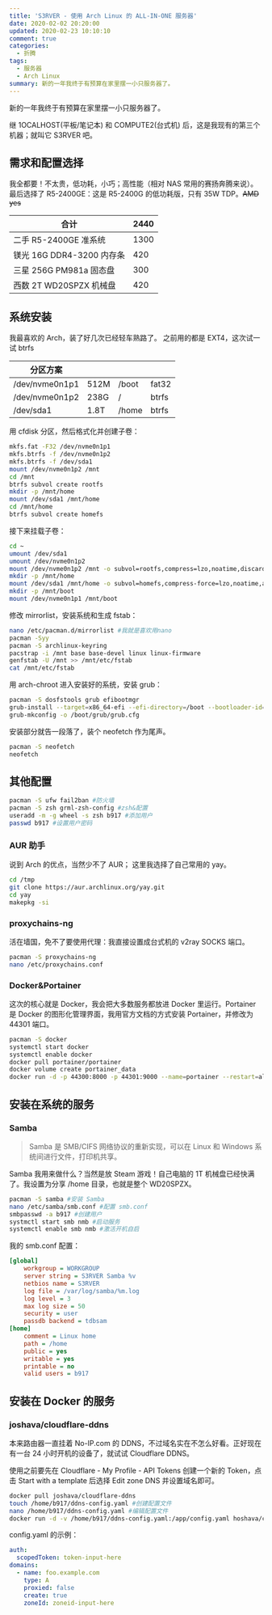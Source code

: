 ```yaml
---
title: 'S3RVER - 使用 Arch Linux 的 ALL-IN-ONE 服务器'
date: 2020-02-02 20:20:00
updated: 2020-02-23 10:10:10
comment: true
categories:
  - 折腾
tags:
  - 服务器
  - Arch Linux
summary: 新的一年我终于有预算在家里摆一小只服务器了。
---
```


新的一年我终于有预算在家里摆一小只服务器了。

<!-- more -->

继 1OCALHOST(平板/笔记本) 和 COMPUTE2(台式机) 后，这是我现有的第三个机器；就叫它 S3RVER 吧。

## 需求和配置选择

我全都要！不太贵，低功耗，小巧；高性能（相对 NAS 常用的赛扬奔腾来说）。
最后选择了 R5-2400GE：这是 R5-2400G 的低功耗版，只有 35W TDP。~~AMD yes~~

| 合计                      | 2440 |
| ------------------------- | ---- |
| 二手 R5-2400GE 准系统     | 1300 |
| 镁光 16G DDR4-3200 内存条 | 420  |
| 三星 256G PM981a 固态盘   | 300  |
| 西数 2T WD20SPZX 机械盘   | 420  |

## 系统安装

我最喜欢的 Arch，装了好几次已经轻车熟路了。
之前用的都是 EXT4，这次试一试 btrfs

| 分区方案       |      |       |       |
| -------------- | ---- | ----- | ----- |
| /dev/nvme0n1p1 | 512M | /boot | fat32 |
| /dev/nvme0n1p2 | 238G | /     | btrfs |
| /dev/sda1      | 1.8T | /home | btrfs |

用 cfdisk 分区，然后格式化并创建子卷：

```bash
mkfs.fat -F32 /dev/nvme0n1p1
mkfs.btrfs -f /dev/nvme0n1p2
mkfs.btrfs -f /dev/sda1
mount /dev/nvme0n1p2 /mnt
cd /mnt
btrfs subvol create rootfs
mkdir -p /mnt/home
mount /dev/sda1 /mnt/home
cd /mnt/home
btrfs subvol create homefs
```

接下来挂载子卷：

```bash
cd ~
umount /dev/sda1
umount /dev/nvme0n1p2
mount /dev/nvme0n1p2 /mnt -o subvol=rootfs,compress=lzo,noatime,discard,ssd,space_cache
mkdir -p /mnt/home
mount /dev/sda1 /mnt/home -o subvol=homefs,compress-force=lzo,noatime,autodefrag,space_cache
mkdir -p /mnt/boot
mount /dev/nvme0n1p1 /mnt/boot
```

修改 mirrorlist，安装系统和生成 fstab：

```bash
nano /etc/pacman.d/mirrorlist #我就是喜欢用nano
pacman -Syy
pacman -S archlinux-keyring
pacstrap -i /mnt base base-devel linux linux-firmware
genfstab -U /mnt >> /mnt/etc/fstab
cat /mnt/etc/fstab
```

用 arch-chroot 进入安装好的系统，安装 grub：

```bash
pacman -S dosfstools grub efibootmgr
grub-install --target=x86_64-efi --efi-directory=/boot --bootloader-id=arch --recheck
grub-mkconfig -o /boot/grub/grub.cfg
```

安装部分就告一段落了，装个 neofetch 作为尾声。

```bash
pacman -S neofetch
neofetch
```

## 其他配置

```bash
pacman -S ufw fail2ban #防火墙
pacman -S zsh grml-zsh-config #zsh&配置
useradd -m -g wheel -s zsh b917 #添加用户
passwd b917 #设置用户密码
```

### AUR 助手

说到 Arch 的优点，当然少不了 AUR；
这里我选择了自己常用的 yay。

```bash
cd /tmp
git clone https://aur.archlinux.org/yay.git
cd yay
makepkg -si
```

### proxychains-ng

活在墙国，免不了要使用代理：我直接设置成台式机的 v2ray SOCKS 端口。

```bash
pacman -S proxychains-ng
nano /etc/proxychains.conf
```

### Docker&Portainer

这次的核心就是 Docker，我会把大多数服务都放进 Docker 里运行。Portainer 是 Docker 的图形化管理界面，我用官方文档的方式安装 Portainer，并修改为 44301 端口。

```bash
pacman -S docker
systemctl start docker
systemctl enable docker
docker pull portainer/portainer
docker volume create portainer_data
docker run -d -p 44300:8000 -p 44301:9000 --name=portainer --restart=always -v /var/run/docker.sock:/var/run/docker.sock -v portainer_data:/data portainer/portainer
```

## 安装在系统的服务

### Samba

> Samba 是 SMB/CIFS 网络协议的重新实现，可以在 Linux 和 Windows 系统间进行文件，打印机共享。

Samba 我用来做什么？当然是放 Steam 游戏！自己电脑的 1T 机械盘已经快满了。我设置为分享 /home 目录，也就是整个 WD20SPZX。

```bash
pacman -S samba #安装 Samba
nano /etc/samba/smb.conf #配置 smb.conf
smbpasswd -a b917 #创建用户
systmctl start smb nmb #启动服务
systemctl enable smb nmb #激活开机自启
```

我的 smb.conf 配置：

```ini
[global]
    workgroup = WORKGROUP
    server string = S3RVER Samba %v
    netbios name = S3RVER
    log file = /var/log/samba/%m.log
    log level = 3
    max log size = 50
    security = user
    passdb backend = tdbsam
[home]
    comment = Linux home
    path = /home
    public = yes
    writable = yes
    printable = no
    valid users = b917
```

## 安装在 Docker 的服务

### joshava/cloudflare-ddns

本来路由器一直挂着 No-IP.com 的 DDNS，不过域名实在不怎么好看。正好现在有一台 24 小时开机的设备了，就试试 Cloudflare DDNS。

使用之前要先在 Cloudflare - My Profile - API Tokens 创建一个新的 Token，点击 Start with a template 后选择 Edit zone DNS 并设置域名即可。

```bash
docker pull joshava/cloudflare-ddns
touch /home/b917/ddns-config.yaml #创建配置文件
nano /home/b917/ddns-config.yaml #编辑配置文件
docker run -d -v /home/b917/ddns-config.yaml:/app/config.yaml hoshava/cloudflare-ddns
```

config.yaml 的示例：

```yaml
auth:
  scopedToken: token-input-here
domains:
  - name: foo.example.com
    type: A
    proxied: false
    create: true
    zoneId: zoneid-input-here
```
